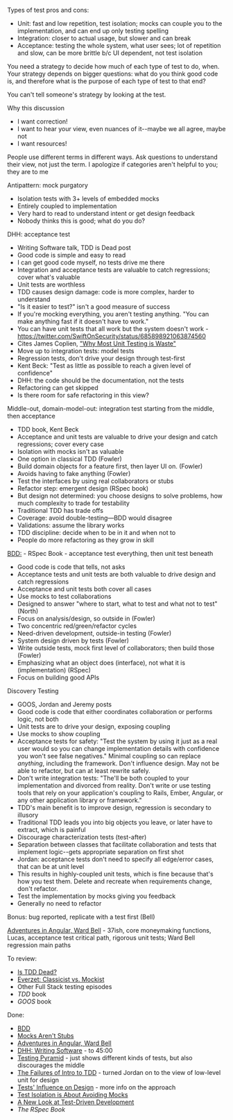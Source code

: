 Types of test pros and cons:

- Unit: fast and low repetition, test isolation; mocks can couple you to the implementation, and can end up only testing spelling
- Integration: closer to actual usage, but slower and can break
- Acceptance: testing the whole system, what user sees; lot of repetition and slow, can be more brittle b/c UI dependent, not test isolation

You need a strategy to decide how much of each type of test to do, when.
Your strategy depends on bigger questions: what do you think good code is, and therefore what is the purpose of each type of test to that end?

You can't tell someone's strategy by looking at the test.

Why this discussion

- I want correction!
- I want to hear your view, even nuances of it--maybe we all agree, maybe not
- I want resources!

People use different terms in different ways. Ask questions to understand their view, not just the term.
I apologize if categories aren't helpful to you; they are to me

Antipattern: mock purgatory

- Isolation tests with 3+ levels of embedded mocks
- Entirely coupled to implementation
- Very hard to read to understand intent or get design feedback
- Nobody thinks this is good; what do you do?

DHH: acceptance test

- Writing Software talk, TDD is Dead post
- Good code is simple and easy to read
- I can get good code myself, no tests drive me there
- Integration and acceptance tests are valuable to catch regressions; cover what's valuable
- Unit tests are worthless
- TDD causes design damage: code is more complex, harder to understand
- "Is it easier to test?" isn't a good measure of success
- If you're mocking everything, you aren't testing anything. "You can make anything fast if it doesn't have to work."
- You can have unit tests that all work but the system doesn't work - https://twitter.com/SwiftOnSecurity/status/685898921063874560
- Cites James Coplien, ["Why Most Unit Testing is Waste"](http://www.rbcs-us.com/documents/Why-Most-Unit-Testing-is-Waste.pdf)
- Move up to integration tests: model tests
- Regression tests, don't drive your design through test-first
- Kent Beck: "Test as little as possible to reach a given level of confidence"
- DHH: the code should be the documentation, not the tests
- Refactoring can get skipped
- Is there room for safe refactoring in this view?

Middle-out, domain-model-out: integration test starting from the middle, then acceptance

- TDD book, Kent Beck
- Acceptance and unit tests are valuable to drive your design and catch regressions; cover every case
- Isolation with mocks isn't as valuable
- One option in classical TDD (Fowler)
- Build domain objects for a feature first, then layer UI on. (Fowler)
- Avoids having to fake anything (Fowler)
- Test the interfaces by using real collaborators or stubs
- Refactor step: emergent design (RSpec book)
- But design not determined: you choose designs to solve problems, how much complexity to trade for testability
- Traditional TDD has trade offs
- Coverage: avoid double-testing—BDD would disagree
- Validations: assume the library works
- TDD discipline: decide when to be in it and when not to
- People do more refactoring as they grow in skill

[BDD:](http://dannorth.net/introducing-bdd/) - RSpec Book - acceptance test everything, then unit test beneath

- Good code is code that tells, not asks
- Acceptance tests and unit tests are both valuable to drive design and catch regressions
- Acceptance and unit tests both cover all cases
- Use mocks to test collaborations
- Designed to answer "where to start, what to test and what not to test" (North)
- Focus on analysis/design, so outside in (Fowler)
- Two concentric red/green/refactor cycles
- Need-driven development, outside-in testing (Fowler)
- System design driven by tests (Fowler)
- Write outside tests, mock first level of collaborators; then build those (Fowler)
- Emphasizing what an object does (interface), not what it is (implementation) (RSpec)
- Focus on building good APIs

Discovery Testing

- GOOS, Jordan and Jeremy posts
- Good code is code that either coordinates collaboration or performs logic, not both
- Unit tests are to drive your design, exposing coupling
- Use mocks to show coupling
- Acceptance tests for safety: "Test the system by using it just as a real user would so you can change implementation details with confidence you won't see false negatives." Minimal coupling so can replace *anything*, including the framework. Don't influence design. May not be able to refactor, but can at least rewrite safely.
- Don't write integration tests: "The'll be both coupled to your implementation and divorced from reality. Don't write or use testing tools that rely on your application's coupling to Rails, Ember, Angular, or any other application library or framework."
- TDD's main benefit is to improve design, regression is secondary to illusory
- Traditional TDD leads you into big objects you leave, or later have to extract, which is painful
- Discourage characterization tests (test-after)
- Separation between classes that facilitate collaboration and tests that implement logic--gets appropriate separation on first shot
- Jordan: acceptance tests don't need to specify all edge/error cases, that can be at unit level
- This results in highly-coupled unit tests, which is fine because that's how you test them. Delete and recreate when requirements change, don't refactor.
- Test the implementation by mocks giving you feedback
- Generally no need to refactor

Bonus: bug reported, replicate with a test first (Bell)

[Adventures in Angular, Ward Bell](https://overcast.fm/+DcFRMRvTE) - 37ish, core moneymaking functions, Lucas, acceptance test critical path, rigorous unit tests; Ward Bell regression main paths

To review:

- [Is TDD Dead?](http://martinfowler.com/articles/is-tdd-dead/)
- [Everzet: Classicist vs. Mockist](https://overcast.fm/+DtC47yT1g)
- Other Full Stack testing episodes
- *TDD* book
- *GOOS* book

Done:

- [BDD](http://dannorth.net/introducing-bdd/)
- [Mocks Aren't Stubs](http://www.martinfowler.com/articles/mocksArentStubs.html)
- [Adventures in Angular, Ward Bell](https://overcast.fm/+DcFRMRvTE)
- [DHH: Writing Software](https://youtu.be/9LfmrkyP81M?t=23m58s) - to 45:00
- [Testing Pyramid](https://github.com/testdouble/contributing-tests/wiki/Testing-Pyramid) - just shows different kinds of tests, but also discourages the middle
- [The Failures of Intro to TDD](http://blog.testdouble.com/posts/2014-01-25-the-failures-of-intro-to-tdd.html) - turned Jordan on to the view of low-level unit for design
- [Tests' Influence on Design](https://github.com/testdouble/contributing-tests/wiki/Tests'-Influence-on-Design) - more info on the approach
- [Test Isolation is About Avoiding Mocks](https://www.destroyallsoftware.com/blog/2014/test-isolation-is-about-avoiding-mocks)
- [A New Look at Test-Driven Development](http://blog.daveastels.com.s3-website-us-west-2.amazonaws.com/2014/09/29/a-new-look-at-test-driven-development.html)
- *The RSpec Book*
